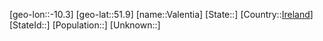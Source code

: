 ﻿---
location: [51.9,-10.3]
type: City
tags:
- geo/City


SpocWebEntityId: 35175
isDeleted: false
confidential: public

---
[geo-lon::-10.3]
[geo-lat::51.9]
[name::Valentia]
[State::]
[Country::[Ireland](geo/Continent/Europe/Ireland.md)]
[StateId::]
[Population::]
[Unknown::]


